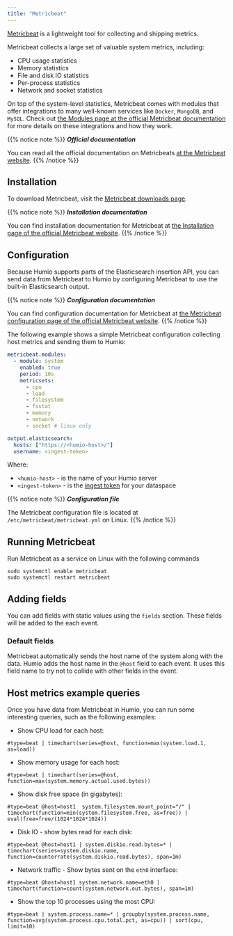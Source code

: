 ```yaml
---
title: "Metricbeat"
---
```


[Metricbeat](https://www.elastic.co/products/beats/metricbeat) is a lightweight tool for collecting and shipping metrics.

Metricbeat collects a large set of valuable system metrics, including:

* CPU usage statistics
* Memory statistics
* File and disk IO statistics
* Per-process statistics
* Network and socket statistics

On top of the system-level statistics, Metricbeat comes with modules that offer integrations to many well-known services like `Docker`, `MongoDB`, and `MySQL`.
Check out [the Modules page at the official Metricbeat documentation](https://www.elastic.co/guide/en/beats/metricbeat/current/metricbeat-modules.html) for more details on these integrations and how they work.


{{% notice note %}}
***Official documentation***

You can read all the official documentation on Metricbeats [at the Metricbeat website](https://www.elastic.co/guide/en/beats/metricbeat/current/index.html).
{{% /notice %}}

## Installation

To download Metricbeat, visit the [Metricbeat downloads page](https://www.elastic.co/downloads/beats/metricbeat).

{{% notice note %}}
***Installation documentation***

You can find installation documentation for Metricbeat at [the Installation page of the official Metricbeat website](https://www.elastic.co/guide/en/beats/metricbeat/current/metricbeat-installation.html).
{{% /notice %}}


## Configuration


Because Humio supports parts of the Elasticsearch insertion API, you can send data from Metricbeat to Humio by configuring Metricbeat to use the built-in Elasticsearch output.

{{% notice note %}}
***Configuration documentation***

You can find configuration documentation for Metricbeat at [the Metricbeat configuration page of the official Metricbeat website](https://www.elastic.co/guide/en/beats/metricbeat/current/configuring-howto-metricbeat.html).
{{% /notice %}}


The following example shows a simple Metricbeat configuration collecting host metrics and sending them to Humio:

``` yaml
metricbeat.modules:
  - module: system
    enabled: true
    period: 10s
    metricsets:
      - cpu
      - load
      - filesystem
      - fsstat
      - memory
      - network
      - socket # linux only

output.elasticsearch:
  hosts: ["https://<humio-host>/"]
  username: <ingest-token>
```

Where:

* `<humio-host>` - is the name of your Humio server
* `<ingest-token>` - is the [ingest token](/sending_logs_to_humio/ingest_tokens/) for your dataspace

{{% notice note %}}
***Configuration file***

The Metricbeat configuration file is located at `/etc/metricbeat/metricbeat.yml` on Linux.
{{% /notice %}}

## Running Metricbeat
Run Metricbeat as a service on Linux with the following commands
```
sudo systemctl enable metricbeat
sudo systemctl restart metricbeat 
```

## Adding fields
You can add fields with static values using the `fields` section. These fields will be added to the each event.

### Default fields
Metricbeat automatically sends the host name of the system along with the data. Humio adds the host name in the `@host` field to each event. It uses this field name to try not to collide with other fields in the event.


## Host metrics example queries

Once you have data from Metricbeat in Humio, you can run some interesting queries, such as the following examples:

* Show CPU load for each host:
```
#type=beat | timechart(series=@host, function=max(system.load.1, as=load))
```

* Show memory usage for each host:
```
#type=beat | timechart(series=@host, function=max(system.memory.actual.used.bytes))
```

* Show disk free space (in gigabytes):
```
#type=beat @host=host1  system.filesystem.mount_point="/" | timechart(function=min(system.filesystem.free, as=free)) | eval(free=free/(1024*1024*1024))
```

* Disk IO - show bytes read for each disk:
```
#type=beat @host=host1 | system.diskio.read.bytes=* | timechart(series=system.diskio.name, function=counterrate(system.diskio.read.bytes), span=1m)
```

* Network traffic - Show bytes sent on the `eth0` interface:
```
#type=beat @host=host1 system.network.name=eth0 | timechart(function=count(system.network.out.bytes), span=1m)
```

* Show the top 10 processes using the most CPU:
```
#type=beat | system.process.name=* | groupby(system.process.name, function=avg(system.process.cpu.total.pct, as=cpu)) | sort(cpu, limit=10)
```
